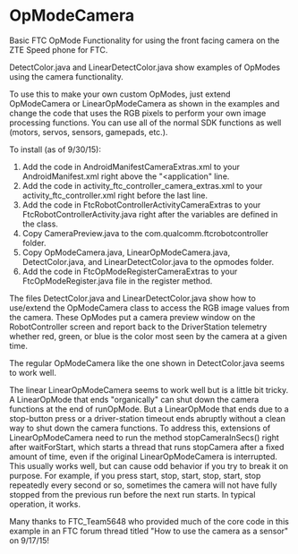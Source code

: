 # OpModeCamera
Basic FTC OpMode Functionality for using the front facing camera on the ZTE Speed phone for FTC.

DetectColor.java and LinearDetectColor.java show examples of OpModes using the camera functionality. 

To use this to make your own custom OpModes, just extend OpModeCamera or LinearOpModeCamera as shown in the examples and change the code that uses the RGB pixels to perform your own image processing functions. You can use all of the normal SDK functions as well (motors, servos, sensors, gamepads, etc.).

To install (as of 9/30/15):

1. Add the code in AndroidManifestCameraExtras.xml to your AndroidManifest.xml right above the "<application" line.
2. Add the code in activity_ftc_controller_camera_extras.xml to your activity_ftc_controller.xml right before the last </RelativeLayout> line.
3. Add the code in FtcRobotControllerActivityCameraExtras to your FtcRobotControllerActivity.java right after the variables are defined in the class.
4. Copy CameraPreview.java to the com.qualcomm.ftcrobotcontroller folder.
5. Copy OpModeCamera.java, LinearOpModeCamera.java, DetectColor.java, and LinearDetectColor.java to the opmodes folder.
6. Add the code in FtcOpModeRegisterCameraExtras to your FtcOpModeRegister.java file in the register method.

The files DetectColor.java and LinearDetectColor.java show how to use/extend the OpModeCamera class to access the RGB image values from the camera.  These OpModes put a camera preview window on the RobotController screen and report back to the DriverStation telemetry whether red, green, or blue is the color most seen by the camera at a given time.

The regular OpModeCamera like the one shown in DetectColor.java seems to work well.

The linear LinearOpModeCamera seems to work well but is a little bit tricky.  A LinearOpMode that ends "organically" can shut down the camera functions at the end of runOpMode.  But a LinearOpMode that ends due to a stop-button press or a driver-station timeout ends abruptly without a clean way to shut down the camera functions.  To address this, extensions of LinearOpModeCamera need to run the method stopCameraInSecs() right after waitForStart, which starts a thread that runs stopCamera after a fixed amount of time, even if the original LinearOpModeCamera is interrupted.  This usually works well, but can cause odd behavior if you try to break it on purpose.  For example, if you press start, stop, start, stop, start, stop repeatedly every second or so, sometimes the camera will not have fully stopped from the previous run before the next run starts.  In typical operation, it works.

Many thanks to FTC_Team5648 who provided much of the core code in this example in an FTC forum thread titled "How to use the camera as a sensor" on 9/17/15!
